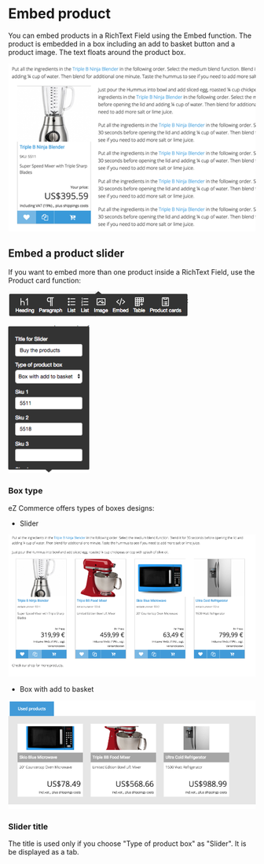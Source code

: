 # Embed product

You can embed products in a RichText Field using the Embed function.
The product is embedded in a box including an add to basket button and a product image. The text floats around the product box.

![](img/embed_products.png)

## Embed a product slider

If you want to embed more than one product inside a RichText Field, use the Product card function:

![](img/embed_product_slider.png)

![](img/embed_input_fields.png)

### Box type

eZ Commerce offers types of boxes designs:  

- Slider

![](img/embed_design_slider.png)

- Box with add to basket

![](img/embed_add_to_basket.png)

### Slider title

The title is used only if you choose "Type of product box" as "Slider". It is be displayed as a tab.
